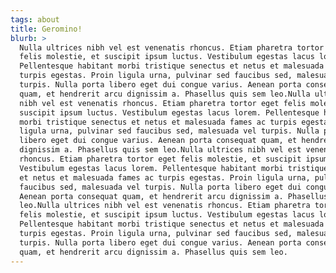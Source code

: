 ```yaml
---
tags: about
title: Geromino!
blurb: >
  Nulla ultrices nibh vel est venenatis rhoncus. Etiam pharetra tortor eget
  felis molestie, et suscipit ipsum luctus. Vestibulum egestas lacus lorem.
  Pellentesque habitant morbi tristique senectus et netus et malesuada fames ac
  turpis egestas. Proin ligula urna, pulvinar sed faucibus sed, malesuada vel
  turpis. Nulla porta libero eget dui congue varius. Aenean porta consequat
  quam, et hendrerit arcu dignissim a. Phasellus quis sem leo.Nulla ultrices
  nibh vel est venenatis rhoncus. Etiam pharetra tortor eget felis molestie, et
  suscipit ipsum luctus. Vestibulum egestas lacus lorem. Pellentesque habitant
  morbi tristique senectus et netus et malesuada fames ac turpis egestas. Proin
  ligula urna, pulvinar sed faucibus sed, malesuada vel turpis. Nulla porta
  libero eget dui congue varius. Aenean porta consequat quam, et hendrerit arcu
  dignissim a. Phasellus quis sem leo.Nulla ultrices nibh vel est venenatis
  rhoncus. Etiam pharetra tortor eget felis molestie, et suscipit ipsum luctus.
  Vestibulum egestas lacus lorem. Pellentesque habitant morbi tristique senectus
  et netus et malesuada fames ac turpis egestas. Proin ligula urna, pulvinar sed
  faucibus sed, malesuada vel turpis. Nulla porta libero eget dui congue varius.
  Aenean porta consequat quam, et hendrerit arcu dignissim a. Phasellus quis sem
  leo.Nulla ultrices nibh vel est venenatis rhoncus. Etiam pharetra tortor eget
  felis molestie, et suscipit ipsum luctus. Vestibulum egestas lacus lorem.
  Pellentesque habitant morbi tristique senectus et netus et malesuada fames ac
  turpis egestas. Proin ligula urna, pulvinar sed faucibus sed, malesuada vel
  turpis. Nulla porta libero eget dui congue varius. Aenean porta consequat
  quam, et hendrerit arcu dignissim a. Phasellus quis sem leo.
---
```

